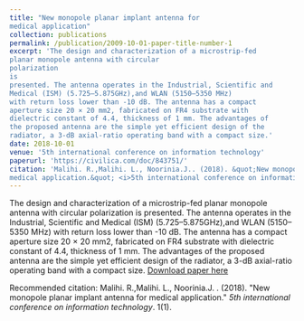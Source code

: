 ```yaml
---
title: "New monopole planar implant antenna for
medical application"
collection: publications
permalink: /publication/2009-10-01-paper-title-number-1
excerpt: 'The design and characterization of a microstrip-fed
planar monopole antenna with circular
polarization
is
presented. The antenna operates in the Industrial, Scientific and
Medical (ISM) (5.725–5.875GHz),and WLAN (5150–5350 MHz)
with return loss lower than -10 dB. The antenna has a compact
aperture size 20 × 20 mm2, fabricated on FR4 substrate with
dielectric constant of 4.4, thickness of 1 mm. The advantages of
the proposed antenna are the simple yet efficient design of the
radiator, a 3-dB axial-ratio operating band with a compact size.'
date: 2018-10-01
venue: '5th international conference on information technology'
paperurl: 'https://civilica.com/doc/843751/'
citation: 'Malihi. R.,Malihi. L., Noorinia.J.. (2018). &quot;New monopole planar implant antenna for
medical application.&quot; <i>5th international conference on information technology</i>. 1(1).'
---
```

The design and characterization of a microstrip-fed
planar monopole antenna with circular
polarization
is
presented. The antenna operates in the Industrial, Scientific and
Medical (ISM) (5.725–5.875GHz),and WLAN (5150–5350 MHz)
with return loss lower than -10 dB. The antenna has a compact
aperture size 20 × 20 mm2, fabricated on FR4 substrate with
dielectric constant of 4.4, thickness of 1 mm. The advantages of
the proposed antenna are the simple yet efficient design of the
radiator, a 3-dB axial-ratio operating band with a compact size.
[Download paper here](https://civilica.com/doc/843751/)

Recommended citation: Malihi. R.,Malihi. L., Noorinia.J. . (2018). "New monopole planar implant antenna for
medical application." <i>5th international conference on information technology</i>. 1(1).
